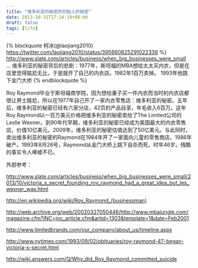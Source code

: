```yaml
---
title: "维多利亚的秘密的创始人的秘密"
date: 2013-10-31T17:24:19+08:00
draft: false
tags: [life]
---
```


{% blockquote 柯冰(‏@laojiang2010) https://twitter.com/laojiang2010/status/395660825291022336 %}
http://www.slate.com/articles/business/when_big_businesses_were_small … 维多利亚的秘密背后的悲剧：1977年，斯坦福的MBA想给太太买内衣，但是在店里觉得尴尬无比，于是就开了自己的内衣店。1982年1百万卖掉。 1993年他跳下金门大桥
{% endblockquote %}

<!--more-->

Roy Raymond毕业于斯坦福商学院，因为想给妻子买一件内衣而当时的内衣店都很让男士尴尬，所以在1977年自己开了一家内衣零售店：维多利亚的秘密。五年后，维多利亚的秘密已经有六家分店，42页的产品目录，年毛收入6百万。这年Roy Raymond以一百万美元价格把维多利亚的秘密卖给了The Limited公司的Leslie Wexner。到90年代早期，维多利亚的秘密已经成为美国最大的内衣零售店，价值10亿美元。2009年，维多利亚的秘密估值达到了50亿美元。与此同时，卖出维多利亚的秘密的Raymond在1984年开了一家面向儿童的零售商店，1986年破产。1993年8月26号，Raymond从金门大桥上跳下自杀而死，时年46岁。残酷的事实令人唏嘘不已。

外部参考：

<http://www.slate.com/articles/business/when_big_businesses_were_small/2013/10/victoria_s_secret_founding_roy_raymond_had_a_great_idea_but_les_wexner_was.html>

<http://en.wikipedia.org/wiki/Roy_Raymond_(businessman)>

<http://web.archive.org/web/20020327050446/http://www.mbajungle.com/magazine.cfm?INC=inc_article.cfm&artid=1303&template=1&date=Feb2001>

<http://www.limitedbrands.com/our_company/about_us/timeline.aspx>

<http://www.nytimes.com/1993/09/02/obituaries/roy-raymond-47-began-victoria-s-secret.html>

<http://wiki.answers.com/Q/Why_did_Roy_Raymond_committed_suicide>
